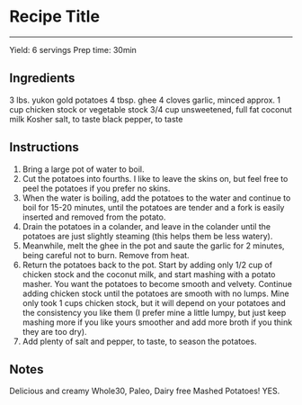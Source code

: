 # Recipe Title
---
Yield: 6 servings
Prep time: 30min

## Ingredients
3 lbs. yukon gold potatoes
4 tbsp. ghee
4 cloves garlic, minced
approx. 1 cup chicken stock or vegetable stock
3/4 cup unsweetened, full fat coconut milk 
Kosher salt, to taste
black pepper, to taste

## Instructions

1. Bring a large pot of water to boil.
2. Cut the potatoes into fourths. I like to leave the skins on, but feel free to peel the potatoes if you prefer no skins.
3. When the water is boiling, add the potatoes to the water and continue to boil for 15-20 minutes, until the potatoes are tender and a fork is easily inserted and removed from the potato.
4. Drain the potatoes in a colander, and leave in the colander until the potatoes are just slightly steaming (this helps them be less watery).
5. Meanwhile, melt the ghee in the pot and saute the garlic for 2 minutes, being careful not to burn. Remove from heat.
6. Return the potatoes back to the pot. Start by adding only 1/2 cup of chicken stock and the coconut milk, and start mashing with a potato masher. You want the potatoes to become smooth and velvety. Continue adding chicken stock until the potatoes are smooth with no lumps. Mine only took 1 cups chicken stock, but it will depend on your potatoes and the consistency you like them (I prefer mine a little lumpy, but just keep mashing more if you like yours smoother and add more broth if you think they are too dry).
7. Add plenty of salt and pepper, to taste, to season the potatoes.

    

## Notes

Delicious and creamy Whole30, Paleo, Dairy free Mashed Potatoes! YES.